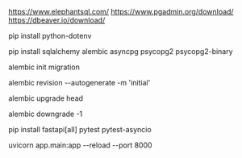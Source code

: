 https://www.elephantsql.com/
https://www.pgadmin.org/download/
https://dbeaver.io/download/


pip install python-dotenv

pip install sqlalchemy alembic asyncpg psycopg2 psycopg2-binary


alembic init migration

alembic revision --autogenerate -m 'initial' 

 alembic upgrade head

 alembic downgrade -1


pip install fastapi[all] pytest pytest-asyncio

uvicorn app.main:app --reload --port 8000 

